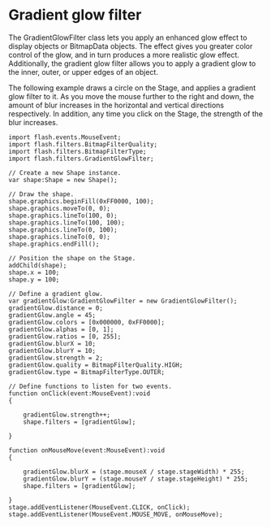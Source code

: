 # Gradient glow filter

The GradientGlowFilter class lets you apply an enhanced glow effect to display
objects or BitmapData objects. The effect gives you greater color control of the
glow, and in turn produces a more realistic glow effect. Additionally, the
gradient glow filter allows you to apply a gradient glow to the inner, outer, or
upper edges of an object.

The following example draws a circle on the Stage, and applies a gradient glow
filter to it. As you move the mouse further to the right and down, the amount of
blur increases in the horizontal and vertical directions respectively. In
addition, any time you click on the Stage, the strength of the blur increases.

```
import flash.events.MouseEvent;
import flash.filters.BitmapFilterQuality;
import flash.filters.BitmapFilterType;
import flash.filters.GradientGlowFilter;

// Create a new Shape instance.
var shape:Shape = new Shape();

// Draw the shape.
shape.graphics.beginFill(0xFF0000, 100);
shape.graphics.moveTo(0, 0);
shape.graphics.lineTo(100, 0);
shape.graphics.lineTo(100, 100);
shape.graphics.lineTo(0, 100);
shape.graphics.lineTo(0, 0);
shape.graphics.endFill();

// Position the shape on the Stage.
addChild(shape);
shape.x = 100;
shape.y = 100;

// Define a gradient glow.
var gradientGlow:GradientGlowFilter = new GradientGlowFilter();
gradientGlow.distance = 0;
gradientGlow.angle = 45;
gradientGlow.colors = [0x000000, 0xFF0000];
gradientGlow.alphas = [0, 1];
gradientGlow.ratios = [0, 255];
gradientGlow.blurX = 10;
gradientGlow.blurY = 10;
gradientGlow.strength = 2;
gradientGlow.quality = BitmapFilterQuality.HIGH;
gradientGlow.type = BitmapFilterType.OUTER;

// Define functions to listen for two events.
function onClick(event:MouseEvent):void
{
```

        gradientGlow.strength++;
        shape.filters = [gradientGlow];
```
}

function onMouseMove(event:MouseEvent):void
{
```

        gradientGlow.blurX = (stage.mouseX / stage.stageWidth) * 255;
        gradientGlow.blurY = (stage.mouseY / stage.stageHeight) * 255;
        shape.filters = [gradientGlow];
```
}
stage.addEventListener(MouseEvent.CLICK, onClick);
stage.addEventListener(MouseEvent.MOUSE_MOVE, onMouseMove);
```
